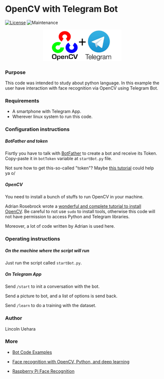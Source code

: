 # OpenCV with Telegram Bot

[![License](https://img.shields.io/github/license/LincolnUehara/bot-opencv-telegram)](https://github.com/LincolnUehara/bot-opencv-telegram/blob/master/LICENSE)
![Maintenance](https://img.shields.io/maintenance/no/2018)

<p align="center">
<img src="https://github.com/LincolnUehara/bot-opencv-telegram/blob/master/scripts/images/OpenCV_plus_Telegram.jpg" width="256">
</p>

### Purpose 

This code was intended to study about python language. In this example the user have interaction with face recognition via OpenCV using Telegram Bot.

### Requirements

* A smartphone with Telegram App.
* Wherever linux system to run this code.

### Configuration instructions

##### BotFather and token

Fisrtly you have to talk with [BotFather](https://telegram.me/botfather) to create a bot and receive its Token. Copy-paste it in `botToken` variable at `startBot.py` file.

Not sure how to get this-so-called "token"? Maybe [this tutorial](https://medium.com/shibinco/create-a-telegram-bot-using-botfather-and-get-the-api-token-900ba00e0f39) could help ya o/

##### OpenCV

You need to install a bunch of stuffs to run OpenCV in your machine.

Adrian Rosebrock wrote a [wonderful and complete tutorial to install OpenCV](https://www.pyimagesearch.com/opencv-tutorials-resources-guides/). Be careful to not use `sudo` to install tools, otherwise this code will not have permission to access Python and Telegram libraries.

Moreover, a lot of code written by Adrian is used here.

### Operating instructions

##### On the machine where the script will run

Just run the script called `startBot.py`.

##### On Telegram App

Send `/start` to init a conversation with the bot.

Send a picture to bot, and a list of options is send back.

Send `/learn` to do a training with the dataset.

### Author

Lincoln Uehara

### More

* [Bot Code Examples](https://core.telegram.org/bots/samples)

* [Face recognition with OpenCV, Python, and deep learning](https://www.pyimagesearch.com/2018/06/18/face-recognition-with-opencv-python-and-deep-learning/)

* [Raspberry Pi Face Recognition](https://www.pyimagesearch.com/2018/06/25/raspberry-pi-face-recognition/)
